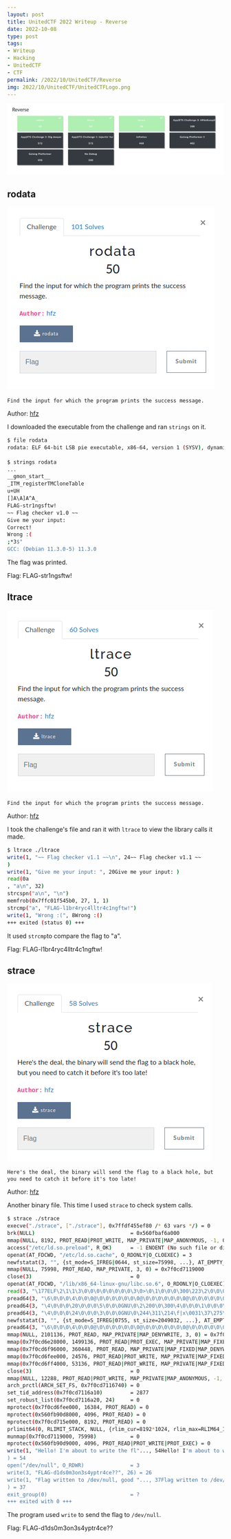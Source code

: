 ```yaml
---
layout: post
title: UnitedCTF 2022 Writeup - Reverse
date: 2022-10-08
type: post
tags:
- Writeup
- Hacking
- UnitedCTF
- CTF
permalink: /2022/10/UnitedCTF/Reverse
img: 2022/10/UnitedCTF/UnitedCTFLogo.png
---
```


![Challenges](/assets/images/2022/10/UnitedCTF/Reverse/Reverse.png "Challenges")

## rodata

![rodata](/assets/images/2022/10/UnitedCTF/Reverse/rodata.png "rodata")

```
Find the input for which the program prints the success message.
```

Author: [hfz](https://github.com/hfz1337)

I downloaded the executable from the challenge and ran `strings` on it.

```bash
$ file rodata
rodata: ELF 64-bit LSB pie executable, x86-64, version 1 (SYSV), dynamically linked, interpreter /lib64/ld-linux-x86-64.so.2, BuildID[sha1]=7155669b4d056819c64fd2de4007b4d4fd83f81c, for GNU/Linux 3.2.0, stripped

$ strings rodata
...
__gmon_start__
_ITM_registerTMCloneTable
u+UH
[]A\A]A^A_
FLAG-str1ngsftw!
~~ Flag checker v1.0 ~~
Give me your input:
Correct!
Wrong :(
;*3$"
GCC: (Debian 11.3.0-5) 11.3.0
```

The flag was printed.

Flag: FLAG-str1ngsftw!

## ltrace

![ltrace](/assets/images/2022/10/UnitedCTF/Reverse/ltrace.png "ltrace")

```
Find the input for which the program prints the success message.
```

Author: [hfz](https://github.com/hfz1337)

I took the challenge's file and ran it with `ltrace` to view the library calls it made.

```bash
$ ltrace ./ltrace
write(1, "~~ Flag checker v1.1 ~~\n", 24~~ Flag checker v1.1 ~~
)                                                                                                        = 24
write(1, "Give me your input: ", 20Give me your input: )                                                                                                             = 20
read(0a
, "a\n", 32)                                                                                                                               = 2
strcspn("a\n", "\n")                                                                                                                             = 1
memfrob(0x7ffc01f545b0, 27, 1, 1)                                                                                                                = 0x7ffc01f545b0
strcmp("a", "FLAG-l1br4ryc4lltr4c1ngftw!")                                                                                                       = 27
write(1, "Wrong :(", 8Wrong :()                                                                                                                          = 8
+++ exited (status 0) +++
```

It used `strcmp`to compare the flag to "a".

Flag: FLAG-l1br4ryc4lltr4c1ngftw!

## strace

![strace](/assets/images/2022/10/UnitedCTF/Reverse/strace.png "strace")

```
Here's the deal, the binary will send the flag to a black hole, but you need to catch it before it's too late!
```

Author: [hfz](https://github.com/hfz1337)

Another binary file. This time I used `strace` to check system calls.

```bash
$ strace ./strace
execve("./strace", ["./strace"], 0x7ffdf455ef80 /* 63 vars */) = 0
brk(NULL)                               = 0x560fbaf6a000
mmap(NULL, 8192, PROT_READ|PROT_WRITE, MAP_PRIVATE|MAP_ANONYMOUS, -1, 0) = 0x7f0cd712c000
access("/etc/ld.so.preload", R_OK)      = -1 ENOENT (No such file or directory)
openat(AT_FDCWD, "/etc/ld.so.cache", O_RDONLY|O_CLOEXEC) = 3
newfstatat(3, "", {st_mode=S_IFREG|0644, st_size=75998, ...}, AT_EMPTY_PATH) = 0
mmap(NULL, 75998, PROT_READ, MAP_PRIVATE, 3, 0) = 0x7f0cd7119000
close(3)                                = 0
openat(AT_FDCWD, "/lib/x86_64-linux-gnu/libc.so.6", O_RDONLY|O_CLOEXEC) = 3
read(3, "\177ELF\2\1\1\3\0\0\0\0\0\0\0\0\3\0>\0\1\0\0\0\300\223\2\0\0\0\0\0"..., 832) = 832
pread64(3, "\6\0\0\0\4\0\0\0@\0\0\0\0\0\0\0@\0\0\0\0\0\0\0@\0\0\0\0\0\0\0"..., 784, 64) = 784
pread64(3, "\4\0\0\0\20\0\0\0\5\0\0\0GNU\0\2\200\0\300\4\0\0\0\1\0\0\0\0\0\0\0", 32, 848) = 32
pread64(3, "\4\0\0\0\24\0\0\0\3\0\0\0GNU\0\244\311\214\f|x\0031\37\275\221\215\370\373\10\333"..., 68, 880) = 68
newfstatat(3, "", {st_mode=S_IFREG|0755, st_size=2049032, ...}, AT_EMPTY_PATH) = 0
pread64(3, "\6\0\0\0\4\0\0\0@\0\0\0\0\0\0\0@\0\0\0\0\0\0\0@\0\0\0\0\0\0\0"..., 784, 64) = 784
mmap(NULL, 2101136, PROT_READ, MAP_PRIVATE|MAP_DENYWRITE, 3, 0) = 0x7f0cd6e00000
mmap(0x7f0cd6e28000, 1499136, PROT_READ|PROT_EXEC, MAP_PRIVATE|MAP_FIXED|MAP_DENYWRITE, 3, 0x28000) = 0x7f0cd6e28000
mmap(0x7f0cd6f96000, 360448, PROT_READ, MAP_PRIVATE|MAP_FIXED|MAP_DENYWRITE, 3, 0x196000) = 0x7f0cd6f96000
mmap(0x7f0cd6fee000, 24576, PROT_READ|PROT_WRITE, MAP_PRIVATE|MAP_FIXED|MAP_DENYWRITE, 3, 0x1ed000) = 0x7f0cd6fee000
mmap(0x7f0cd6ff4000, 53136, PROT_READ|PROT_WRITE, MAP_PRIVATE|MAP_FIXED|MAP_ANONYMOUS, -1, 0) = 0x7f0cd6ff4000
close(3)                                = 0
mmap(NULL, 12288, PROT_READ|PROT_WRITE, MAP_PRIVATE|MAP_ANONYMOUS, -1, 0) = 0x7f0cd7116000
arch_prctl(ARCH_SET_FS, 0x7f0cd7116740) = 0
set_tid_address(0x7f0cd7116a10)         = 2877
set_robust_list(0x7f0cd7116a20, 24)     = 0
mprotect(0x7f0cd6fee000, 16384, PROT_READ) = 0
mprotect(0x560fb90d8000, 4096, PROT_READ) = 0
mprotect(0x7f0cd715e000, 8192, PROT_READ) = 0
prlimit64(0, RLIMIT_STACK, NULL, {rlim_cur=8192*1024, rlim_max=RLIM64_INFINITY}) = 0
munmap(0x7f0cd7119000, 75998)           = 0
mprotect(0x560fb90d9000, 4096, PROT_READ|PROT_WRITE|PROT_EXEC) = 0
write(1, "Hello! I'm about to write the fl"..., 54Hello! I'm about to write the flag... to /dev/null :)
) = 54
open("/dev/null", O_RDWR)               = 3
write(3, "FLAG-d1ds0m3on3s4yptr4ce??", 26) = 26
write(1, "Flag written to /dev/null, good "..., 37Flag written to /dev/null, good bye!
) = 37
exit_group(0)                           = ?
+++ exited with 0 +++
```

The program used `write` to send the flag to `/dev/null`.

Flag: FLAG-d1ds0m3on3s4yptr4ce??